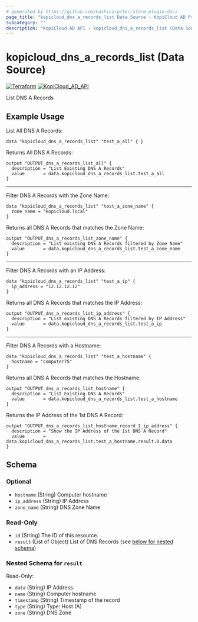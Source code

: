 ```yaml
---
# generated by https://github.com/hashicorp/terraform-plugin-docs
page_title: "kopicloud_dns_a_records_list Data Source - KopiCloud AD Provider"
subcategory: ""
description: "KopiCloud AD API - kopicloud_dns_a_records_list (Data Source)"
---
```


# kopicloud_dns_a_records_list (Data Source)
[![Terraform](https://img.shields.io/badge/terraform-v1.3+-blue.svg)](https://www.terraform.io/downloads.html) 
[![KopiCloud_AD_API](https://img.shields.io/badge/kopiCloud_ad-v1.0+-blueviolet.svg)](https://www.kopicloud-ad-api.com)

List DNS A Records

## Example Usage

List All DNS A Records:

```
data "kopicloud_dns_a_records_list" "test_a_all" { }
```

Returns All DNS A Records:

```
output "OUTPUT_dns_a_records_list_all" {
  description = "List Existing DNS A Records"
  value       = data.kopicloud_dns_a_records_list.test_a_all
}
```

----

Filter DNS A Records with the Zone Name:

```
data "kopicloud_dns_a_records_list" "test_a_zone_name" {
  zone_name = "kopicloud.local"
}
```

Returns all DNS A Records that matches the Zone Name:

```
output "OUTPUT_dns_a_records_list_zone_name" {
  description = "List existing DNS A Records filtered by Zone Name"
  value       = data.kopicloud_dns_a_records_list.test_a_zone_name
}
```

----

Filter DNS A Records with an IP Address:

```
data "kopicloud_dns_a_records_list" "test_a_ip" {
  ip_address = "12.12.12.12"
}
```

Returns all DNS A Records that matches the IP Address:

```
output "OUTPUT_dns_a_records_list_ip_address" {
  description = "List existing DNS A Records filtered by IP Address"
  value       = data.kopicloud_dns_a_records_list.test_a_ip
}
```

----

Filter DNS A Records with a Hostname:

```
data "kopicloud_dns_a_records_list" "test_a_hostname" {
  hostname = "computer75"
}
```

Returns all DNS A Records that matches the Hostname:

```
output "OUTPUT_dns_a_records_list_hostname" {
  description = "List Existing DNS A Records"
  value       = data.kopicloud_dns_a_records_list.test_a_hostname
}
```

Returns the IP Address of the 1st DNS A Record:

```
output "OUTPUT_dns_a_records_list_hostname_record_1_ip_address" {
  description = "Show the IP Address of the 1st DNS A Record"
  value       = data.kopicloud_dns_a_records_list.test_a_hostname.result.0.data
}
```

<!-- schema generated by tfplugindocs -->
## Schema

### Optional

- `hostname` (String) Computer hostname
- `ip_address` (String) IP Address
- `zone_name` (String) DNS Zone Name

### Read-Only

- `id` (String) The ID of this resource.
- `result` (List of Object) List of DNS Records (see [below for nested schema](#nestedatt--result))

<a id="nestedatt--result"></a>
### Nested Schema for `result`

Read-Only:

- `data` (String) IP Address
- `name` (String) Computer hostname
- `timestamp` (String) Timestamp of the record
- `type` (String) Type: Host (A)
- `zone` (String) DNS Zone
